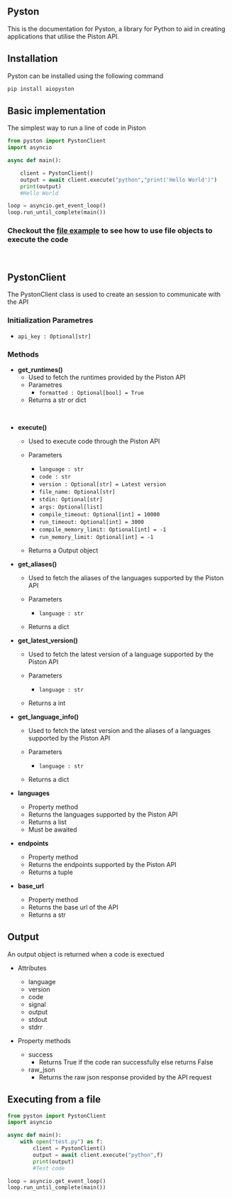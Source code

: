 ## Pyston

This is the documentation for Pyston, a library for Python to aid in creating applications that utilise the Piston API.

 
## Installation

Pyston can be installed using the following command

```py
pip install aiopyston
```

## Basic implementation

The simplest way to run a line of code in Piston

```py
from pyston import PystonClient
import asyncio

async def main():

	client = PystonClient()
	output = await client.execute("python","print('Hello World')")
	print(output)
	#Hello World

loop = asyncio.get_event_loop()
loop.run_until_complete(main())
```

### Checkout the <a href="https://ffaanngg.github.io/pyston/#executing-from-a-file">file example</a> to see how to use file objects to execute the code

<br>

## PystonClient

The PystonClient class is used to create an session to communicate with the API


### Initialization Parametres

- `api_key : Optional[str]`

### Methods

-  **get_runtimes()**
	- Used to fetch the runtimes provided by the Piston API
	- Parametres
		- `formatted : Optional[bool] = True`
	- Returns a str or dict


<br>


- **execute()**
	- Used to execute code through the Piston API
	- Parameters
		- `language : str`
		- `code : str`
		- `version : Optional[str] = Latest version`
		- `file_name: Optional[str]`
		- `stdin: Optional[str]`
		- `args: Optional[list]`
		- `compile_timeout: Optional[int] = 10000`
		- `run_timeout: Optional[int] = 3000`
		- `compile_memory_limit: Optional[int] = -1`
		- `run_memory_limit: Optional[int] = -1`

	- Returns a Output object

- **get_aliases()**
	- Used to fetch the aliases of the languages supported by the Piston API
	- Parameters
		- `language : str`

	- Returns a dict

- **get_latest_version()**
	- Used to fetch the latest version of a language supported by the Piston API
	- Parameters
		- `language : str`
		
	- Returns a int

- **get_language_info()**
	- Used to fetch the latest version and the aliases of a languages supported by the Piston API
	- Parameters
		- `language : str`
		
	- Returns a dict

- **languages**
	
	- Property method
	- Returns the languages supported by the Piston API
	- Returns a list
	- Must be awaited


	
- **endpoints**
	
	- Property method
	- Returns the endpoints supported by the Piston API
	- Returns a tuple

- **base_url**
	
	- Property method
	- Returns the base url of the API
	- Returns a str


## Output

An output object is returned when a code is exectued

- Attributes
	- language
	- version
	- code
	- signal
	- output
	- stdout
	- stdrr
	
- Property methods
	- success
		- Returns True if the code ran successfully else returns False
	- raw_json
		- Returns the raw json response provided by the API request
	

## Executing from a file
```py
from pyston import PystonClient
import asyncio

async def main():
	with open("test.py") as f:
		client = PystonClient()
		output = await client.execute("python",f)
		print(output)
		#Test code

loop = asyncio.get_event_loop()
loop.run_until_complete(main())
```